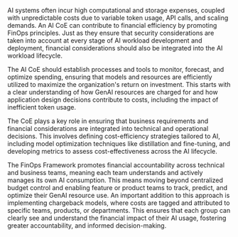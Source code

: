 AI systems often incur high computational and storage expenses, coupled with unpredictable costs due to variable token usage, API calls, and scaling demands. An AI CoE can contribute to financial efficiency by promoting FinOps principles. Just as they ensure that security considerations are taken into account at every stage of AI workload development and deployment, financial considerations should also be integrated into the AI workload lifecycle.

The AI CoE should establish processes and tools to monitor, forecast, and optimize spending, ensuring that models and resources are efficiently utilized to maximize the organization's return on investment. This starts with a clear understanding of how GenAI resources are charged for and how application design decisions contribute to costs, including the impact of inefficient token usage.  

The CoE plays a key role in ensuring that business requirements and financial considerations are integrated into technical and operational decisions. This involves defining cost-efficiency strategies tailored to AI, including model optimization techniques like distillation and fine-tuning, and developing metrics to assess cost-effectiveness across the AI lifecycle. 

The FinOps Framework promotes financial accountability across technical and business teams, meaning each team understands and actively manages its own AI consumption. This means moving beyond centralized budget control and enabling feature or product teams to track, predict, and optimize their GenAI resource use. An important addition to this approach is implementing chargeback models, where costs are tagged and attributed to specific teams, products, or departments. This ensures that each group can clearly see and understand the financial impact of their AI usage, fostering greater accountability, and informed decision-making.

